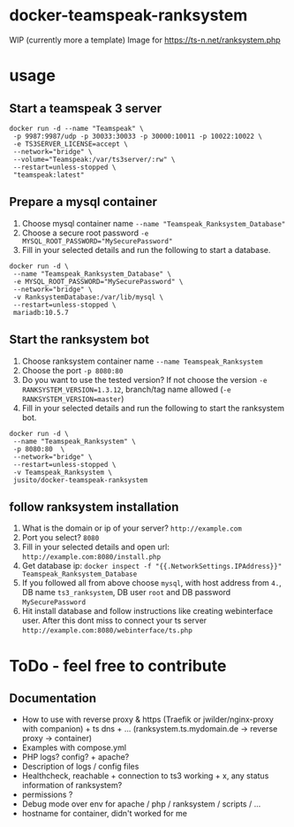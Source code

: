 # docker-teamspeak-ranksystem
WIP (currently more a template) Image for https://ts-n.net/ranksystem.php

# usage
## Start a teamspeak 3 server
```
docker run -d --name "Teamspeak" \
 -p 9987:9987/udp -p 30033:30033 -p 30000:10011 -p 10022:10022 \
 -e TS3SERVER_LICENSE=accept \
 --network="bridge" \
 --volume="Teamspeak:/var/ts3server/:rw" \
 --restart=unless-stopped \
 "teamspeak:latest"
```

## Prepare a mysql container
1. Choose mysql container name `--name "Teamspeak_Ranksystem_Database"`
2. Choose a secure root password `-e MYSQL_ROOT_PASSWORD="MySecurePassword"`
3. Fill in your selected details and run the following to start a database.

```
docker run -d \
 --name "Teamspeak_Ranksystem_Database" \
 -e MYSQL_ROOT_PASSWORD="MySecurePassword" \
 --network="bridge" \
 -v RanksystemDatabase:/var/lib/mysql \
 --restart=unless-stopped \
 mariadb:10.5.7
```

## Start the ranksystem bot

1. Choose ranksystem container name `--name Teamspeak_Ranksystem`
2. Choose the port `-p 8080:80`
3. Do you want to use the tested version? If not choose the version `-e RANKSYSTEM_VERSION=1.3.12`, branch/tag name allowed (`-e RANKSYSTEM_VERSION=master`)
4. Fill in your selected details and run the following to start the ranksystem bot.

```
docker run -d \
 --name "Teamspeak_Ranksystem" \
 -p 8080:80  \
 --network="bridge" \
 --restart=unless-stopped \
 -v Teamspeak_Ranksystem \
 jusito/docker-teamspeak-ranksystem
```

## follow ranksystem installation

1. What is the domain or ip of your server? `http://example.com`
2. Port you select? `8080`
3. Fill in your selected details and open url: `http://example.com:8080/install.php`
4. Get database ip: `docker inspect -f "{{.NetworkSettings.IPAddress}}" Teamspeak_Ranksystem_Database`
5. If you followed all from above choose `mysql`, with host address from `4.`, DB name `ts3_ranksystem`, DB user `root` and DB password `MySecurePassword`
6. Hit install database and follow instructions like creating webinterface user. After this dont miss to connect your ts server `http://example.com:8080/webinterface/ts.php`

# ToDo - feel free to contribute
## Documentation
- How to use with reverse proxy & https (Traefik or jwilder/nginx-proxy with companion) + ts dns + ... (ranksystem.ts.mydomain.de -> reverse proxy -> container)
- Examples with compose.yml
- PHP logs? config? + apache?
- Description of logs / config files
- Healthcheck, reachable + connection to ts3 working + x, any status information of ranksystem?
- permissions ?
- Debug mode over env for apache / php / ranksystem / scripts / ...
- hostname for container, didn't worked for me